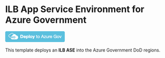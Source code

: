 # ILB App Service Environment for Azure Government

<a href="https://portal.azure.us/#create/Microsoft.Template/uri/https%3A%2F%2Fraw.githubusercontent.com%2Fjftl6y%2Fazure-ilb-ase-azuregov%2Fmaster%2Fazuredeploy.json" target="_blank">
<img src="https://raw.githubusercontent.com/Azure/azure-quickstart-templates/master/1-CONTRIBUTION-GUIDE/images/deploytoazuregov.png"/>
</a>

This template deploys an **ILB ASE** into the Azure Government DoD regions.
